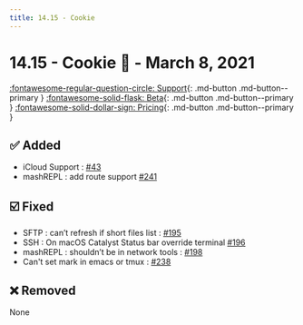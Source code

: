 ```yaml
---
title: 14.15 - Cookie
---
```

# 14.15 - Cookie :cookie: - March 8, 2021

[:fontawesome-regular-question-circle: Support](/support/){: .md-button .md-button--primary }
[:fontawesome-solid-flask: Beta](/documentation/becoming-external-tester/){: .md-button .md-button--primary }
[:fontawesome-solid-dollar-sign: Pricing](/documentation/pricing){: .md-button .md-button--primary }

## :white_check_mark: Added
* iCloud Support : [#43](https://github.com/isontheline/pro.webssh.net/issues/43)
* mashREPL : add route support [#241](https://github.com/isontheline/pro.webssh.net/issues/241)

## :ballot_box_with_check: Fixed
* SFTP : can’t refresh if short files list : [#195](https://github.com/isontheline/pro.webssh.net/issues/195)
* SSH : On macOS Catalyst Status bar override terminal [#196](https://github.com/isontheline/pro.webssh.net/issues/196)
* mashREPL : shouldn’t be in network tools : [#198](https://github.com/isontheline/pro.webssh.net/issues/198)
* Can't set mark in emacs or tmux : [#238](https://github.com/isontheline/pro.webssh.net/issues/238)

## :x: Removed
None